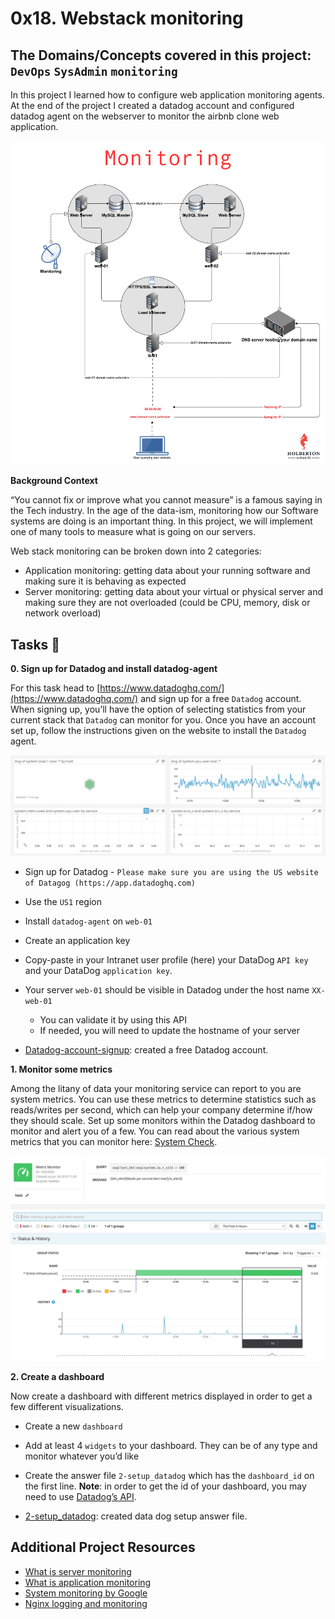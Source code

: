 # 0x18. Webstack monitoring
## The Domains/Concepts covered in this project: `DevOps` `SysAdmin` `monitoring`

In this project I learned how to configure web application monitoring agents. At the end of the project 
I created a datadog account and configured datadog agent on the webserver to monitor the airbnb 
clone web application.

![alt text](./monitoring.png)

**Background Context**

“You cannot fix or improve what you cannot measure” is a famous saying in the Tech industry. In the age of the data-ism, monitoring 
how our Software systems are doing is an important thing. In this project, we will implement one of many tools to measure what is 
going on our servers.

Web stack monitoring can be broken down into 2 categories:

  * Application monitoring: getting data about your running software and making sure it is behaving as expected
  * Server monitoring: getting data about your virtual or physical server and making sure they are not overloaded 
(could be CPU, memory, disk or network overload)

## Tasks :page_with_curl:

**0. Sign up for Datadog and install datadog-agent**

For this task head to [https://www.datadoghq.com/](https://www.datadoghq.com/) and sign up for a free `Datadog` account. When signing up, 
you’ll have the option of selecting statistics from your current stack that `Datadog` can monitor for you. Once you have an account set up, 
follow the instructions given on the website to install the `Datadog` agent.

![alt text](./datadog-agent.png)

  * Sign up for Datadog - `Please make sure you are using the US website of Datagog (https://app.datadoghq.com)`
  * Use the `US1` region
  * Install `datadog-agent` on `web-01`
  * Create an application key
  * Copy-paste in your Intranet user profile (here) your DataDog `API key` and your DataDog `application key`.
  * Your server `web-01` should be visible in Datadog under the host name `XX-web-01`
    * You can validate it by using this API
    * If needed, you will need to update the hostname of your server

  * [Datadog-account-signup](./): created a free Datadog account.

**1. Monitor some metrics**

Among the litany of data your monitoring service can report to you are system metrics. You can use these metrics to determine statistics 
such as reads/writes per second, which can help your company determine if/how they should scale. Set up some monitors within the Datadog 
dashboard to monitor and alert you of a few. You can read about the various system metrics that you can monitor here: 
[System Check](https://docs.datadoghq.com/integrations/system/).

![alt text](./metric.png)

**2. Create a dashboard**

Now create a dashboard with different metrics displayed in order to get a few different visualizations.

  * Create a new `dashboard`
  * Add at least 4 `widgets` to your dashboard. They can be of any type and monitor whatever you’d like
  * Create the answer file `2-setup_datadog` which has the `dashboard_id` on the first line. **Note**: in order to get the id of your 
dashboard, you may need to use [Datadog’s API](https://docs.datadoghq.com/api/latest/).

  * [2-setup_datadog](./): created data dog setup answer file.

## Additional Project Resources

  * [What is server monitoring](https://www.sumologic.com/glossary/server-monitoring/)
  * [What is application monitoring](https://en.wikipedia.org/wiki/Application_performance_management)
  * [System monitoring by Google](https://sre.google/sre-book/monitoring-distributed-systems/)
  * [Nginx logging and monitoring](https://docs.nginx.com/nginx/admin-guide/monitoring/logging/)
